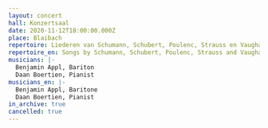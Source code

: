 ```yaml
---
layout: concert
hall: Konzertsaal
date: 2020-11-12T18:00:00.000Z
place: Blaibach
repertoire: Liederen van Schumann, Schubert, Poulenc, Strauss en Vaughan Williams
repertoire_en: Songs by Schumann, Schubert, Poulenc, Strauss and Vaughan Williams
musicians: |-
  Benjamin Appl, Bariton
  Daan Boertien, Pianist
musicians_en: |-
  Benjamin Appl, Baritone
  Daan Boertien, Pianist
in_archive: true
cancelled: true
---
```

